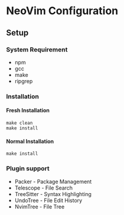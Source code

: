 # NeoVim Configuration

## Setup

### System Requirement
- npm
- gcc
- make
- ripgrep

### Installation
#### Fresh Installation
```
make clean
make install
```

#### Normal Installation
```
make install
```

### Plugin support
- Packer - Package Management
- Telescope - File Search
- TreeSitter - Syntax Highlighting
- UndoTree - File Edit History
- NvimTree - File Tree
